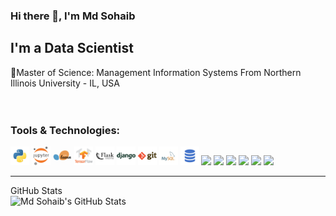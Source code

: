 ### Hi there 👋, I'm Md Sohaib 

## I'm a Data Scientist
📝Master of Science: Management Information Systems From Northern Illinois University - IL, USA <br><br>
<br />

### Tools & Technologies:

<code><img height="30" src="https://raw.githubusercontent.com/github/explore/80688e429a7d4ef2fca1e82350fe8e3517d3494d/topics/python/python.png"></code>
<code><img height="30" src="https://raw.githubusercontent.com/github/explore/80688e429a7d4ef2fca1e82350fe8e3517d3494d/topics/jupyter-notebook/jupyter-notebook.png"></code>
<code><img height="30" src="https://raw.githubusercontent.com/github/explore/80688e429a7d4ef2fca1e82350fe8e3517d3494d/topics/scikit-learn/scikit-learn.png"></code>
<code><img height="30" src="https://raw.githubusercontent.com/github/explore/80688e429a7d4ef2fca1e82350fe8e3517d3494d/topics/tensorflow/tensorflow.png"></code>
<code><img height="30" src="https://raw.githubusercontent.com/github/explore/80688e429a7d4ef2fca1e82350fe8e3517d3494d/topics/flask/flask.png"></code>
<code><img height="30" src="https://raw.githubusercontent.com/github/explore/80688e429a7d4ef2fca1e82350fe8e3517d3494d/topics/django/django.png"></code>
<code><img height="30" src="https://raw.githubusercontent.com/github/explore/80688e429a7d4ef2fca1e82350fe8e3517d3494d/topics/git/git.png"></code>
<code><img height="30" src="https://raw.githubusercontent.com/github/explore/80688e429a7d4ef2fca1e82350fe8e3517d3494d/topics/mysql/mysql.png"></code>
<code><img height="30" src="https://raw.githubusercontent.com/github/explore/80688e429a7d4ef2fca1e82350fe8e3517d3494d/topics/sql/sql.png"></code>
<code><img height="30" src="https://upload.wikimedia.org/wikipedia/commons/thumb/9/98/WordPress_blue_logo.svg/1280px-WordPress_blue_logo.svg.png"></code>
<code><img height="30" src="https://it.wisc.edu/wp-content/uploads/Google-Cloud-Platform-900x400-1.jpg"></code>
<code><img height="30" src="https://i0.wp.com/cybersophia.net/wp-content/uploads/2020/12/Kali-Linux-2020.4.png"></code>
<code><img height="30" src="https://images-na.ssl-images-amazon.com/images/I/51nO6qkDxcS.png"></code>
<code><img height="30" src="https://miro.medium.com/max/2000/1*PCKC8Ufml-wvb9Vjj3aaWw.jpeg"></code>
<code><img height="30" src="https://developer-tech.com/wp-content/uploads/sites/3/2021/02/mongodb-atlas-google-cloud-partnership-nosql-databases-integrations-2-1024x616.jpg"></code>
<hr>


  <summary>GitHub Stats</summary>
  <img align="left" alt="Md Sohaib's GitHub Stats" src="https://github-readme-stats.vercel.app/api?username=mdsohaib&show_icons=true&hide_border=true" />

[linkedin]: linkedin.com/in/mdsohaib
